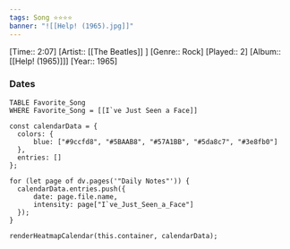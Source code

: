 ```yaml
---
tags: Song ⭐⭐⭐⭐ 
banner: "![[Help! (1965).jpg]]"
---
```

[Time:: 2:07]
[Artist:: [[The Beatles]] ]
[Genre:: Rock]
[Played:: 2]
[Album:: [[Help! (1965)]]]
[Year:: 1965]
### Dates
````dataview
TABLE Favorite_Song
WHERE Favorite_Song = [[I`ve Just Seen a Face]]
````
  ```dataviewjs
const calendarData = { 
	colors: { 
		blue: ["#9ccfd8", "#5BAAB8", "#57A1BB", "#5da8c7", "#3e8fb0"] 
	}, 
	entries: [] 
}; 

for (let page of dv.pages('"Daily Notes"')) { 
	calendarData.entries.push({ 
		date: page.file.name, 
		intensity: page["I`ve_Just_Seen_a_Face"]
	}); 
} 

renderHeatmapCalendar(this.container, calendarData);
```
